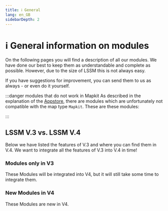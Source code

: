 ```yaml
---
title: ℹ️ General
lang: en_GB
sidebarDepth: 2
---
```


# ℹ️ General information on modules

On the following pages you will find a description of all our modules. We have done our best to keep them as understandable and complete as possible. However, due to the size of LSSM this is not always easy.

If you have suggestions for improvement, you can send them to us as always - or even do it yourself.

:::danger modules that do not work in Mapkit
As described in the explanation of the [Appstore](appstore.md), there are modules which are unfortunately not compatible with the map type `Mapkit`. These are these modules:

<mapkit-modules settings-text="And these settings"/>
:::

## LSSM V.3 vs. LSSM V.4

Below we have listed the features of V.3 and where you can find them in V.4.
We want to integrate all the features of V.3 into V.4 in time!

<v3-v4-comparison-integrated/>

### Modules only in V3

These Modules will be integrated into V4, but it will still take some time to integrate them.

<v3-v4-comparison-v3only/>

### New Modules in V4

These Modules are new in V4.

<v3-v4-comparison-new/>
